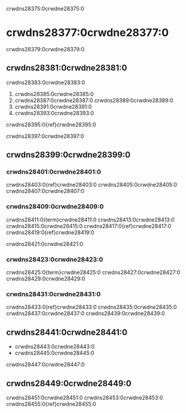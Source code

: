 crwdns28375:0crwdne28375:0
# crwdns28377:0crwdne28377:0

crwdns28379:0crwdne28379:0
## crwdns28381:0crwdne28381:0
crwdns28383:0crwdne28383:0

1. crwdns28385:0crwdne28385:0
2. crwdns28387:0crwdne28387:0 crwdns28389:0crwdne28389:0
3. crwdns28391:0crwdne28391:0
4. crwdns28393:0crwdne28393:0

crwdns28395:0{ref}crwdne28395:0

crwdns28397:0crwdne28397:0
## crwdns28399:0crwdne28399:0

### crwdns28401:0crwdne28401:0

crwdns28403:0{ref}crwdne28403:0 <rr-open-data>crwdns28405:0crwdne28405:0 crwdns28407:0crwdne28407:0

### crwdns28409:0crwdne28409:0

crwdns28411:0{term}crwdne28411:0 crwdns28413:0crwdne28413:0 crwdns28415:0crwdne28415:0 crwdns28417:0{ref}crwdne28417:0 crwdns28419:0{ref}crwdne28419:0

crwdns28421:0crwdne28421:0

### crwdns28423:0crwdne28423:0

crwdns28425:0{term}crwdne28425:0 crwdns28427:0crwdne28427:0 crwdns28429:0crwdne28429:0

### crwdns28431:0crwdne28431:0

crwdns28433:0{ref}crwdne28433:0 crwdns28435:0crwdne28435:0 crwdns28437:0crwdne28437:0 crwdns28439:0crwdne28439:0

## crwdns28441:0crwdne28441:0
* crwdns28443:0crwdne28443:0
* crwdns28445:0crwdne28445:0

crwdns28447:0crwdne28447:0
## crwdns28449:0crwdne28449:0
crwdns28451:0crwdne28451:0 crwdns28453:0crwdne28453:0 crwdns28455:0{ref}crwdne28455:0
